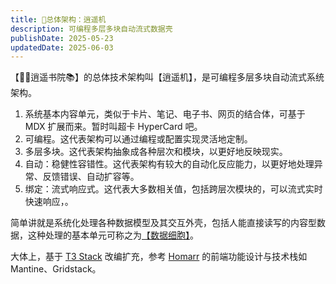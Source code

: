 ```yaml
---
title: 🏰总体架构：逍遥机
description: 可编程多层多块自动流式数据壳
publishDate: 2025-05-23
updatedDate: 2025-06-03
---
```


【🧚‍♂️逍遥书院📚】的总体技术架构叫【逍遥机】，是可编程多层多块自动流式系统架构。

1. 系统基本内容单元，类似于卡片、笔记、电子书、网页的结合体，可基于 MDX 扩展而来。暂时叫超卡 HyperCard 吧。
2. 可编程。这代表架构可以通过编程或配置实现灵活地定制。
3. 多层多块。这代表架构抽象成各种层次和模块，以更好地反映现实。
4. 自动：稳健性容错性。这代表架构有较大的自动化反应能力，以更好地处理异常、反馈错误、自动扩容等。
5. 绑定：流式响应式。这代表大多数相关值，包括跨层次模块的，可以流式实时快速响应，。

简单讲就是系统化处理各种数据模型及其交互外壳，包括人能直接读写的内容型数据，这种处理的基本单元可称之为[【数据细胞】](/2-cell/1-data-cell)。

大体上，基于 [T3 Stack](https://create.t3.gg) 改编扩充，参考 [Homarr](https://homarr.dev) 的前端功能设计与技术栈如 Mantine、Gridstack。
